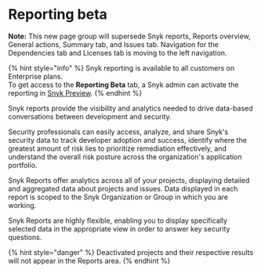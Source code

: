 # Reporting beta

**Note:** This new page group will supersede Snyk reports, Reports overview, General actions, Summary tab, and Issues tab. Navigation for the Dependencies tab and Licenses tab is moving to the left navigation.

{% hint style="info" %}
Snyk reporting is available to all customers on Enterprise plans.\
To get access to the **Reporting Beta** tab, a Snyk admin can activate the reporting in [Snyk Preview](https://docs.snyk.io/features/user-and-group-management/managing-settings/snyk-preview).
{% endhint %}

Snyk reports provide the visibility and analytics needed to drive data-based conversations between development and security.

Security professionals can easily access, analyze, and share Snyk's security data to track developer adoption and success, identify where the greatest amount of risk lies to prioritize remediation effectively, and understand the overall risk posture across the organization's application portfolio.

Snyk Reports offer analytics across all of your projects, displaying detailed and aggregated data about projects and issues. Data displayed in each report is scoped to the Snyk Organization or Group in which you are working.

Snyk Reports are highly flexible, enabling you to display specifically selected data in the appropriate view in order to answer key security questions.

{% hint style="danger" %}
Deactivated projects and their respective results will not appear in the Reports area.
{% endhint %}
